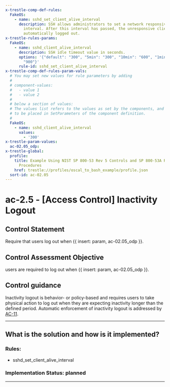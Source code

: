 ```yaml
---
x-trestle-comp-def-rules:
  FakeOS:
    - name: sshd_set_client_alive_interval
      description: SSH allows administrators to set a network responsiveness timeout
        interval. After this interval has passed, the unresponsive client will be
        automatically logged out.
x-trestle-rules-params:
  FakeOS:
    - name: sshd_client_alive_interval
      description: SSH idle timeout value in seconds.
      options: '{"default": "300", "5min": "300", "10min": "600", "1min": "60", "15min":
        "900"}'
      rule-id: sshd_set_client_alive_interval
x-trestle-comp-def-rules-param-vals:
  # You may set new values for rule parameters by adding
  #
  # component-values:
  #   - value 1
  #   - value 2
  #
  # below a section of values:
  # The values list refers to the values as set by the components, and the component-values are the new values
  # to be placed in SetParameters of the component definition.
  #
  FakeOS:
    - name: sshd_client_alive_interval
      values:
        - '300'
x-trestle-param-values:
  ac-02.05_odp:
x-trestle-global:
  profile:
    title: Example Using NIST SP 800-53 Rev 5 Controls and SP 800-53A Rev 5 Assessment
      Procedures
    href: trestle://profiles/oscal_to_bash_example/profile.json
  sort-id: ac-02.05
---
```


# ac-2.5 - \[Access Control\] Inactivity Logout

## Control Statement

Require that users log out when {{ insert: param, ac-02.05_odp }}.

## Control Assessment Objective

users are required to log out when {{ insert: param, ac-02.05_odp }}.

## Control guidance

Inactivity logout is behavior- or policy-based and requires users to take physical action to log out when they are expecting inactivity longer than the defined period. Automatic enforcement of inactivity logout is addressed by [AC-11](#ac-11).

______________________________________________________________________

## What is the solution and how is it implemented?

<!-- For implementation status enter one of: implemented, partial, planned, alternative, not-applicable -->

<!-- Note that the list of rules under ### Rules: is read-only and changes will not be captured after assembly to JSON -->

<!-- Add control implementation description here for control: ac-2.5 -->

### Rules:

  - sshd_set_client_alive_interval

### Implementation Status: planned

______________________________________________________________________
